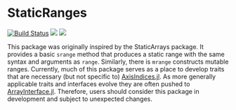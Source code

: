 # StaticRanges

[![Build Status](https://travis-ci.com/Tokazama/StaticRanges.jl.svg?branch=master)](https://travis-ci.com/Tokazama/StaticRanges.jl)
[![](https://img.shields.io/badge/docs-stable-blue.svg)](https://Tokazama.github.io/StaticRanges.jl/stable)
[![](https://img.shields.io/badge/docs-dev-blue.svg)](https://Tokazama.github.io/StaticRanges.jl/dev)

This package was originally inspired by the StaticArrays package.
It provides a basic `srange` method that produces a static range with the same syntax and arguments as `range`.
Similarly, there is `mrange` constructs mutable ranges.
Currently, much of this package serves as a place to develop traits that are necessary (but not specific to) [AxisIndices.jl](https://github.com/Tokazama/AxisIndices.jl).
As more generally applicable traits and interfaces evolve they are often pushed to [ArrayInterface.jl](https://github.com/JuliaArrays/ArrayInterface.jl).
Therefore, users should consider this package in development and subject to unexpected changes.


